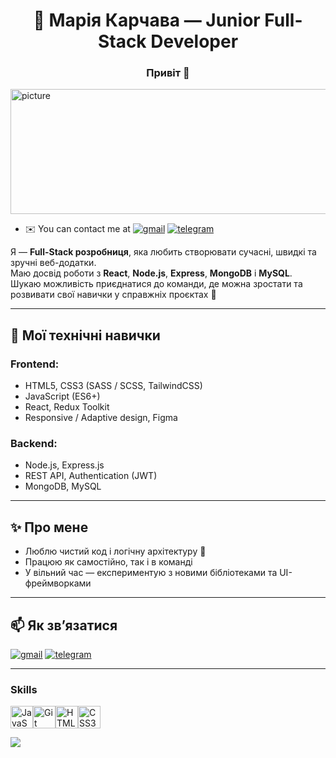<h1 align="center">💐 Марія Карчава — Junior Full-Stack Developer </h1>
<h3 align="center">Привіт 👋 </h3>
  <img src="https://st4.depositphotos.com/10325396/21636/i/450/depositphotos_216360862-stock-photo-programming-code-abstract-technology-background.jpg"width="900" height="200"alt="picture">
  

* ✉️  You can contact me at [![gmail](https://img.shields.io/badge/gmail-white?style=flat&logo=gmail)](https://idkovalyova@gmail.com)
 [![telegram](https://img.shields.io/badge/telegram-blue?style=flat&logo=telegram)](https://t.me/kovalyova454)


Я — **Full-Stack розробниця**, яка любить створювати сучасні, швидкі та зручні веб-додатки.  
Маю досвід роботи з **React**, **Node.js**, **Express**, **MongoDB** і **MySQL**.  
Шукаю можливість приєднатися до команди, де можна зростати та розвивати свої навички у справжніх проєктах 🚀

---

## 🧠 Мої технічні навички

### Frontend:
- HTML5, CSS3 (SASS / SCSS, TailwindCSS)
- JavaScript (ES6+)
- React, Redux Toolkit
- Responsive / Adaptive design, Figma

### Backend:
- Node.js, Express.js
- REST API, Authentication (JWT)
- MongoDB, MySQL

---

## ✨ Про мене
- Люблю чистий код і логічну архітектуру 🧩  
- Працюю як самостійно, так і в команді  
- У вільний час — експериментую з новими бібліотеками та UI-фреймворками  

---

## 📫 Як зв’язатися
 [![gmail](https://img.shields.io/badge/gmail-white?style=flat&logo=gmail)](https://idkovalyova@gmail.com)
 [![telegram](https://img.shields.io/badge/telegram-blue?style=flat&logo=telegram)](https://t.me/kovalyova454)

---

### Skills  

<p align="left"> <a href="https://developer.mozilla.org/en-US/docs/Web/JavaScript" target="_blank" rel="noreferrer"><img src="https://raw.githubusercontent.com/danielcranney/readme-generator/main/public/icons/skills/javascript-colored.svg" width="36" height="36" alt="JavaScript" /></a><a href="https://git-scm.com/" target="_blank" rel="noreferrer"><img src="https://raw.githubusercontent.com/danielcranney/readme-generator/main/public/icons/skills/git-colored.svg" width="36" height="36" alt="Git" /></a><a href="https://developer.mozilla.org/en-US/docs/Glossary/HTML5" target="_blank" rel="noreferrer"><img src="https://raw.githubusercontent.com/danielcranney/readme-generator/main/public/icons/skills/html5-colored.svg" width="36" height="36" alt="HTML5" /></a><a href="https://www.w3.org/TR/CSS/#css" target="_blank" rel="noreferrer"><img src="https://raw.githubusercontent.com/danielcranney/readme-generator/main/public/icons/skills/css3-colored.svg" width="36" height="36" alt="CSS3" /></a> </p>

<a href="https://www.github.com/KovalyovaMaria" target="_blank" rel="noreferrer"><img src="https://img.shields.io/github/followers/KovalyovaMaria?logo=github&style=for-the-badge&color=0891b2&labelColor=1c1917" /></a>
